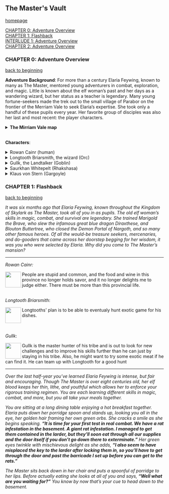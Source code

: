 The Master's Vault
------------------
[homepage](index.md)  

[CHAPTER 0: Adventure Overview](#chapter-0-adventure-overview)  
[CHAPTER 1: Flashback](#chapter-1-flashback)  
[INTERLUDE 1: Adventure Overview](#chapter0)  
[CHAPTER 2: Adventure Overview](#chapter0)  



### CHAPTER 0: Adventure Overview
[back to beginning](#the-masters-vault)

**Adventure Background**: For more than a century Elaria Feywing, known to many as The Master, mentored young 
adventurers in combat, exploration, and magic. Little is known about the elf woman’s past and her days as a wandering 
wizard, but her status as a teacher is legendary. Many young fortune-seekers made the trek out to the small village of 
Parabor on the frontier of the Merriam Vale to seek Elaria’s expertise. She took only a handful of these pupils every 
year. Her favorite group of disciples was also her last and most recent: the player characters.

<details>
  <summary><b>The Mirriam Vale map</b></summary>
  <img src="https://i.ytimg.com/vi/TKnoiSXeUDk/maxresdefault.jpg"/>
</details>  
<br/>
  
**Characters**:  
<details>
  <summary>Rowan Cainr (human)</summary>
   A grand fellow, admired of Lord and Lady alike. A rapier as finely honed as his wit, and hair, teeth, and sensibilities as fine as any noble's patents he's forged.<br> 
</details>

<details>
  <summary>Longtooth Briarsmith, the wizard (Orc)</summary>
  A traveling cook, partially made famous for his use of non standard food stuffs  <br/>
      
  <img src="https://gamersplane.com/characters/avatars/11245.jpg?1561460660"><br>
</details>

<details>
  <summary>Gullk, the Landtalker (Goblin)</summary>
  He was a goblin and then he was a ranger  <br/>
      
  <img src="https://gamersplane.com/characters/avatars/11363.jpg?1561461272" /><br>
</details>

<details>
  <summary>Saurkhan Whitepelt (Rhakshasa)</summary>
  A sellsword. A heartless mercenary, willing to do any job for the right price. And he wears a monocle.  <br/>
        
  <img src="https://gamersplane.com/characters/avatars/11398.jpg?1561461272" /><br>
</details>

<details>
  <summary>Klaus von Stern (Gargoyle)</summary>
  Klaus is a stone gargoyle enchanted to have its own will by some wayward magician quite a long time ago. Since then he was seeking a way to stop people from running away in horror from his offers to share a drink of his homemade wines and beers, and becoming a great adventurer seemed like a good idea at that time. Klaus looks like a mobile statue, but he does wear closes (when he can catch a tailor to made them for him), especially fancy ones when he can afford it. He also wears glasses, but avoids any kind of footwear - and attempts to get gloves usually don't go well. Despite having wings, he also cannot fly - apparently breaking laws of physics is not as easy as those of biology.
  He is made from stone, and no one quite has any idea how his organism works - it's very likely that he is completely dependent on magic of that old spell cast on him. Somehow he can taste things and feel pain, and on rare occasions even get poisoned, but his pain tolerance is great and it's harder for him to get drunk (he did manage it a couple of times, though). Klaus is sophisticated and doesn't like conflict, preferring to either wait the danger while camouflaged like a statue or scare it away. He might look like a great force, big and intimidating stone wall with claws and fangs, but he is pretty bad at fighting and has no idea about how to use a weapon. Even a table leg. He also can and will try to be a peacemaker when possible, but his appearances don't really help with diplomatic approach. His profession and a hobby is winemaking - he loves brewing his own alcohol, and often succeeds at coming up with original recipes, and not just for wine, but beer and other types of drinks too. He does tend to forget limitations of other beings' biology sometimes, but he tries his best to match everyone's taste. And he loves oranges.  <br/>   
    
  <img src="https://gamersplane.com/characters/avatars/11394.jpg?1561461271" /><br>
</details> 


### CHAPTER 1: Flashback
[back to beginning](#the-masters-vault)

*It was six months ago that Elaria Feywing, known throughout the Kingdom of Skylark as The Master, took all of you in as pupils. The old elf woman’s skills in magic, combat, and survival are legendary. She trained Marigold the Brave, who slew the infamous great blue dragon Diraxthese, and Blouton Buttertree, who closed the Demon Portal of Nargoth, and so many other famous heroes. Of all the would-be treasure seekers, mercenaries, and do-gooders that came across her doorstep begging for her wisdom, it was you who were selected by Elaria. Why did you come to The Master’s mansion?*

___

*Rowan Cainr:*  

<img src="https://gamersplane.com/ucp/avatars/avatar.png" align="left" width="50" height="50" /> 
People are stupid and common, and the food and wine in this province no longer holds savor, and it no longer delights me to judge either. There must be more than this provincial life.<br/> <br/> 

*Longtooth Briarsmith*:

<img src="https://gamersplane.com/characters/avatars/11245.jpg?1561460660" align="left" width="50" height="50" /> 
Longtooths' plan is to be able to eventualy hunt exotic game for his dishes. <br/> <br/> <br/> 

*Gullk*:  

<img src="https://gamersplane.com/characters/avatars/11363.jpg?1561461272" align="left" width="50" height="50" /> 
Gullk is the master hunter of his tribe and is out to look for new challenges and to improve his skills further than he can just by staying in his tribe. Also, he might want to try some exotic meat if he can find it. He can team up with Longtooth for a good hunt <br/> 

___

*Over the last half-year you’ve learned Elaria Feywing is intense, but fair and encouraging. Though The Master is over eight centuries old, her elf blood keeps her thin, lithe, and youthful which allows her to enforce your rigorous training regimen. You are each learning different skills in magic, combat, and more, but you all take your meals together.*

*You are sitting at a long dining table enjoying a hot breakfast together. Elaria puts down her porridge spoon and stands up, looking you all in the eye, her golden hair framing her own green orbs. She cracks a smile as she begins speaking. __“It is time for your first test in real combat. We have a rat infestation in the basement. A giant rat infestation. I managed to get them contained in the larder, but they’ll soon eat through all our supplies and the door itself if you don’t go down there to exterminate.”__ Her green eyes twinkle with mischievous delight as she adds, __“I also seem to have misplaced the key to the larder after locking them in, so you’ll have to get through the door and past the barricade I set up before you can get to the rats.”__*

*The Master sits back down in her chair and puts a spoonful of porridge to her lips. Before actually eating she looks at all of you and says, __“Well what are you waiting for?”__ You know by now that’s your cue to head down to the basement.*
